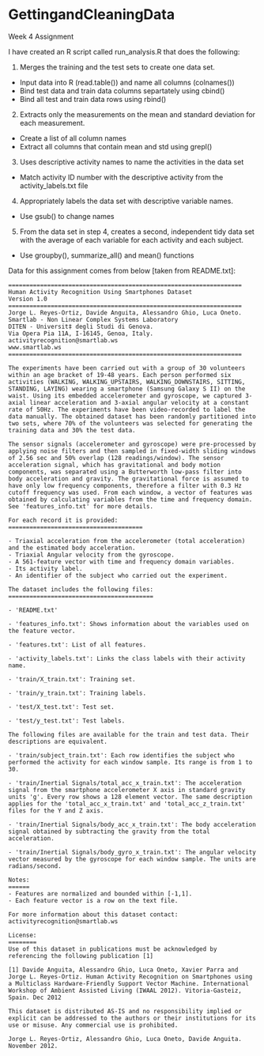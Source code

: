 # GettingandCleaningData
Week 4 Assignment


I have created an R script called run_analysis.R that does the following:

1. Merges the training and the test sets to create one data set.
  - Input data into R (read.table()) and name all columns (colnames())
  - Bind test data and train data columns separtately using cbind()
  - Bind all test and train data rows using rbind()
2. Extracts only the measurements on the mean and standard deviation for each measurement.
  - Create a list of all column names
  - Extract all columns that contain mean and std using grepl()
3. Uses descriptive activity names to name the activities in the data set
  - Match activity ID number with the descriptive activity from the activity_labels.txt file
4. Appropriately labels the data set with descriptive variable names.
  - Use gsub() to change names
5. From the data set in step 4, creates a second, independent tidy data set with the average of each variable for each activity and each subject.
  - Use groupby(), summarize_all() and mean() functions


Data for this assignment comes from below [taken from README.txt]:

    ==================================================================
    Human Activity Recognition Using Smartphones Dataset
    Version 1.0
    ==================================================================
    Jorge L. Reyes-Ortiz, Davide Anguita, Alessandro Ghio, Luca Oneto.
    Smartlab - Non Linear Complex Systems Laboratory
    DITEN - Universit‡ degli Studi di Genova.
    Via Opera Pia 11A, I-16145, Genoa, Italy.
    activityrecognition@smartlab.ws
    www.smartlab.ws
    ==================================================================

    The experiments have been carried out with a group of 30 volunteers within an age bracket of 19-48 years. Each person performed six activities (WALKING, WALKING_UPSTAIRS, WALKING_DOWNSTAIRS, SITTING, STANDING, LAYING) wearing a smartphone (Samsung Galaxy S II) on the waist. Using its embedded accelerometer and gyroscope, we captured 3-axial linear acceleration and 3-axial angular velocity at a constant rate of 50Hz. The experiments have been video-recorded to label the data manually. The obtained dataset has been randomly partitioned into two sets, where 70% of the volunteers was selected for generating the training data and 30% the test data. 

    The sensor signals (accelerometer and gyroscope) were pre-processed by applying noise filters and then sampled in fixed-width sliding windows of 2.56 sec and 50% overlap (128 readings/window). The sensor acceleration signal, which has gravitational and body motion components, was separated using a Butterworth low-pass filter into body acceleration and gravity. The gravitational force is assumed to have only low frequency components, therefore a filter with 0.3 Hz cutoff frequency was used. From each window, a vector of features was obtained by calculating variables from the time and frequency domain. See 'features_info.txt' for more details. 

    For each record it is provided:
    ======================================

    - Triaxial acceleration from the accelerometer (total acceleration) and the estimated body acceleration.
    - Triaxial Angular velocity from the gyroscope. 
    - A 561-feature vector with time and frequency domain variables. 
    - Its activity label. 
    - An identifier of the subject who carried out the experiment.

    The dataset includes the following files:
    =========================================

    - 'README.txt'

    - 'features_info.txt': Shows information about the variables used on the feature vector.

    - 'features.txt': List of all features.

    - 'activity_labels.txt': Links the class labels with their activity name.

    - 'train/X_train.txt': Training set.

    - 'train/y_train.txt': Training labels.

    - 'test/X_test.txt': Test set.

    - 'test/y_test.txt': Test labels.

    The following files are available for the train and test data. Their descriptions are equivalent. 

    - 'train/subject_train.txt': Each row identifies the subject who performed the activity for each window sample. Its range is from 1 to 30. 

    - 'train/Inertial Signals/total_acc_x_train.txt': The acceleration signal from the smartphone accelerometer X axis in standard gravity units 'g'. Every row shows a 128 element vector. The same description applies for the 'total_acc_x_train.txt' and 'total_acc_z_train.txt' files for the Y and Z axis. 

    - 'train/Inertial Signals/body_acc_x_train.txt': The body acceleration signal obtained by subtracting the gravity from the total acceleration. 

    - 'train/Inertial Signals/body_gyro_x_train.txt': The angular velocity vector measured by the gyroscope for each window sample. The units are radians/second. 

    Notes: 
    ======
    - Features are normalized and bounded within [-1,1].
    - Each feature vector is a row on the text file.

    For more information about this dataset contact: activityrecognition@smartlab.ws

    License:
    ========
    Use of this dataset in publications must be acknowledged by referencing the following publication [1] 

    [1] Davide Anguita, Alessandro Ghio, Luca Oneto, Xavier Parra and Jorge L. Reyes-Ortiz. Human Activity Recognition on Smartphones using a Multiclass Hardware-Friendly Support Vector Machine. International Workshop of Ambient Assisted Living (IWAAL 2012). Vitoria-Gasteiz, Spain. Dec 2012

    This dataset is distributed AS-IS and no responsibility implied or explicit can be addressed to the authors or their institutions for its use or misuse. Any commercial use is prohibited.

    Jorge L. Reyes-Ortiz, Alessandro Ghio, Luca Oneto, Davide Anguita. November 2012.
